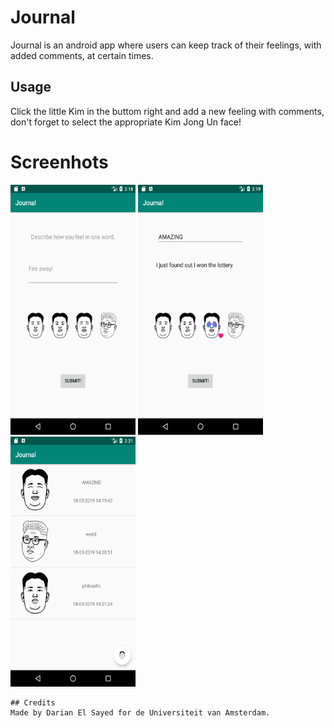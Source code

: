# Journal

Journal is an android app where users can keep track of their feelings, with added comments, at certain times.

## Usage

Click the little Kim in the buttom right and add a new feeling with comments, don't forget to select the appropriate Kim Jong Un face!
# Screenhots

<img src="https://github.com/dutchfarao/journal/blob/master/doc/Screenshot_1.png" width="200" height="400" /> 

<img src="https://github.com/dutchfarao/journal/blob/master/doc/Screenshot_2.png" width="200" height="400" /> 

<img src="https://github.com/dutchfarao/journal/blob/master/doc/Screenshot_3.png" width="200" height="400" /> 


```
## Credits
Made by Darian El Sayed for de Universiteit van Amsterdam.
